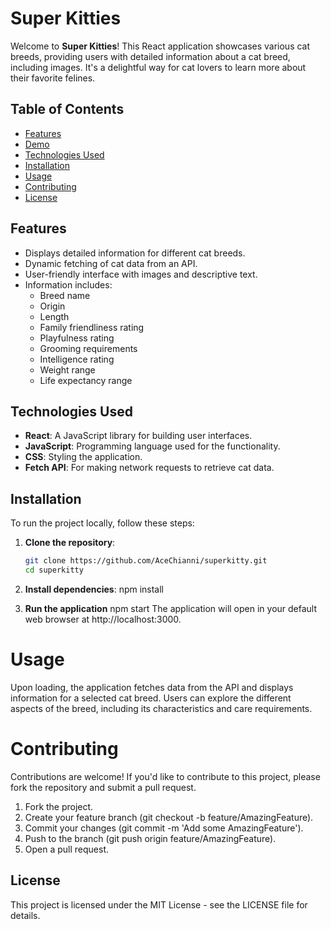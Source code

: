 # Super Kitties

Welcome to **Super Kitties**! 
This React application showcases various cat breeds, providing users with detailed information about a cat breed, including images. It's a delightful way for cat lovers to learn more about their favorite felines.

## Table of Contents

- [Features](#features)
- [Demo](#demo)
- [Technologies Used](#technologies-used)
- [Installation](#installation)
- [Usage](#usage)
- [Contributing](#contributing)
- [License](#license)

## Features

- Displays detailed information for different cat breeds.
- Dynamic fetching of cat data from an API.
- User-friendly interface with images and descriptive text.
- Information includes:
  - Breed name
  - Origin
  - Length
  - Family friendliness rating
  - Playfulness rating
  - Grooming requirements
  - Intelligence rating
  - Weight range
  - Life expectancy range

## Technologies Used

- **React**: A JavaScript library for building user interfaces.
- **JavaScript**: Programming language used for the functionality.
- **CSS**: Styling the application.
- **Fetch API**: For making network requests to retrieve cat data.

## Installation

To run the project locally, follow these steps:

1. **Clone the repository**:
   ```bash
   git clone https://github.com/AceChianni/superkitty.git
   cd superkitty

2. **Install dependencies**:
   npm install

3. **Run the application**
   npm start
The application will open in your default web browser at http://localhost:3000.

# Usage
Upon loading, the application fetches data from the API and displays information for a selected cat breed.
Users can explore the different aspects of the breed, including its characteristics and care requirements.

# Contributing
Contributions are welcome! If you'd like to contribute to this project, please fork the repository and submit a pull request.

1. Fork the project.
2. Create your feature branch (git checkout -b feature/AmazingFeature).
3. Commit your changes (git commit -m 'Add some AmazingFeature').
4. Push to the branch (git push origin feature/AmazingFeature).
5. Open a pull request.

## License
This project is licensed under the MIT License - see the LICENSE file for details.

   
